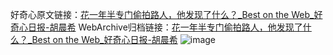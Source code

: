 好奇心原文链接：[花一年半专门偷拍路人，他发现了什么？_Best on the Web_好奇心日报-胡晨希](https://www.qdaily.com/articles/8771.html)
WebArchive归档链接：[花一年半专门偷拍路人，他发现了什么？_Best on the Web_好奇心日报-胡晨希](http://web.archive.org/web/20190623153425/https://www.qdaily.com/articles/8771.html)
![image](http://ww3.sinaimg.cn/large/007d5XDply1g3vdto12v8j30u03w2k47)